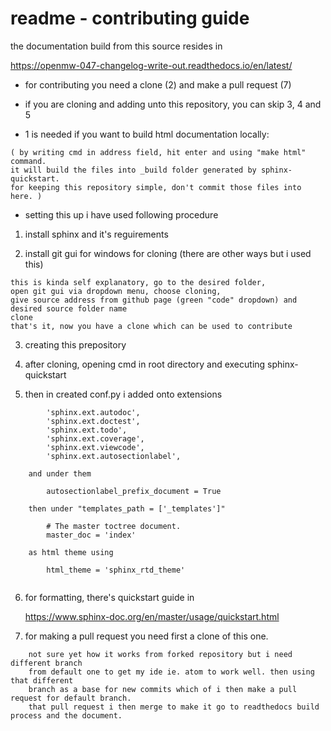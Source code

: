 # readme - contributing guide

the documentation build from this source resides in

  https://openmw-047-changelog-write-out.readthedocs.io/en/latest/
  
- for contributing you need a clone (2) and make a pull request (7)

- if you are cloning and adding unto this repository, you can skip 3, 4 and 5

- 1 is needed if you want to build html documentation locally:  

```
( by writing cmd in address field, hit enter and using "make html" command.
it will build the files into _build folder generated by sphinx-quickstart.
for keeping this repository simple, don't commit those files into here. )
```
- setting this up i have used following procedure

1) install sphinx and it's reguirements

2) install git gui for windows for cloning (there are other ways but i used this)

```
this is kinda self explanatory, go to the desired folder, 
open git gui via dropdown menu, choose cloning, 
give source address from github page (green "code" dropdown) and
desired source folder name
clone
that's it, now you have a clone which can be used to contribute
```

3) creating this prepository

4) after cloning, opening cmd in root directory and executing sphinx-quickstart

5)  then in created conf.py i added onto extensions

```
        'sphinx.ext.autodoc',
        'sphinx.ext.doctest',
        'sphinx.ext.todo',
        'sphinx.ext.coverage',
        'sphinx.ext.viewcode',
        'sphinx.ext.autosectionlabel',

    and under them

        autosectionlabel_prefix_document = True

    then under "templates_path = ['_templates']"

        # The master toctree document.
        master_doc = 'index'

    as html theme using

        html_theme = 'sphinx_rtd_theme'
        
```

6) for formatting, there's quickstart guide in

     https://www.sphinx-doc.org/en/master/usage/quickstart.html

7) for making a pull request you need first a clone of this one.

```
    not sure yet how it works from forked repository but i need different branch
    from default one to get my ide ie. atom to work well. then using that different
    branch as a base for new commits which of i then make a pull request for default branch.
    that pull request i then merge to make it go to readthedocs build process and the document.
```
